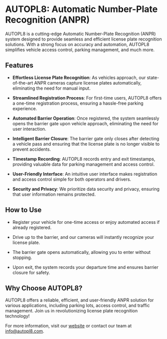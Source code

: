 # AUTOPL8: Automatic Number-Plate Recognition (ANPR)

AUTOPL8 is a cutting-edge Automatic Number-Plate Recognition (ANPR) system designed to provide seamless and efficient license plate recognition solutions. With a strong focus on accuracy and automation, AUTOPL8 simplifies vehicle access control, parking management, and much more.

## Features

- **Effortless License Plate Recognition**: As vehicles approach, our state-of-the-art ANPR cameras capture license plates automatically, eliminating the need for manual input.

- **Streamlined Registration Process**: For first-time users, AUTOPL8 offers a one-time registration process, ensuring a hassle-free parking experience.

- **Automated Barrier Operation**: Once registered, the system seamlessly opens the barrier gate upon vehicle approach, eliminating the need for user interaction.

- **Intelligent Barrier Closure**: The barrier gate only closes after detecting a vehicle pass and ensuring that the license plate is no longer visible to prevent accidents.

- **Timestamp Recording**: AUTOPL8 records entry and exit timestamps, providing valuable data for parking management and access control.

- **User-Friendly Interface**: An intuitive user interface makes registration and access control simple for both operators and drivers.

- **Security and Privacy**: We prioritize data security and privacy, ensuring that user information remains protected.

## How to Use

- Register your vehicle for one-time access or enjoy automated access if already registered.

- Drive up to the barrier, and our cameras will instantly recognize your license plate.

- The barrier gate opens automatically, allowing you to enter without stopping.

- Upon exit, the system records your departure time and ensures barrier closure for safety.

## Why Choose AUTOPL8?

AUTOPL8 offers a reliable, efficient, and user-friendly ANPR solution for various applications, including parking lots, access control, and traffic management. Join us in revolutionizing license plate recognition technology!

For more information, visit our [website](https://autopl8.birdie.io) or contact our team at [info@autopl8.com](mailto:autopl8@birdie.io).
